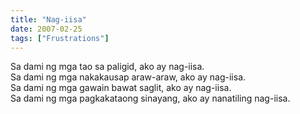 ```yaml
---
title: "Nag-iisa"
date: 2007-02-25
tags: ["Frustrations"]
---
```


Sa dami ng mga tao sa paligid, ako ay nag-iisa.  
Sa dami ng mga nakakausap araw-araw, ako ay nag-iisa.  
Sa dami ng mga gawain bawat saglit, ako ay nag-iisa.  
Sa dami ng mga pagkakataong sinayang, ako ay nanatiling nag-iisa.